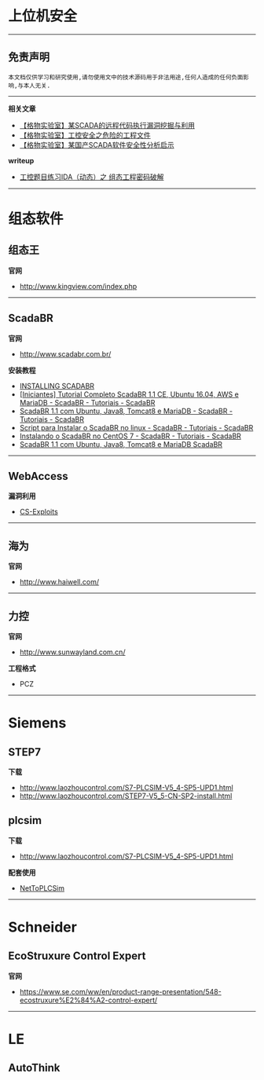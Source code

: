 # 上位机安全

---

## 免责声明

`本文档仅供学习和研究使用,请勿使用文中的技术源码用于非法用途,任何人造成的任何负面影响,与本人无关.`

---

**相关文章**
- [【格物实验室】某SCADA的远程代码执行漏洞挖掘与利用](http://blog.nsfocus.net/scada-vulnerability-mining-0102/)
- [【格物实验室】工控安全之危险的工程文件](http://blog.nsfocus.net/ics-project-files-0102/)
- [【格物实验室】某国产SCADA软件安全性分析启示](http://blog.nsfocus.net/scada-security-assessment-1118/)

**writeup**
- [工控题目练习IDA（动态）之 组态工程密码破解](https://xuanxuanblingbling.github.io/ics/2019/07/29/ics3/)

---

# 组态软件
## 组态王

**官网**
- http://www.kingview.com/index.php

---

## ScadaBR

**官网**
- http://www.scadabr.com.br/

**安装教程**
- [INSTALLING SCADABR](https://www.openplcproject.com/reference/scadabr/)
- [[Iniciantes] Tutorial Completo ScadaBR 1.1 CE, Ubuntu 16.04, AWS e MariaDB - ScadaBR - Tutoriais - ScadaBR](http://forum.scadabr.com.br/t/iniciantes-tutorial-completo-scadabr-1-1-ce-ubuntu-16-04-aws-e-mariadb/1975)
- [ScadaBR 1.1 com Ubuntu, Java8, Tomcat8 e MariaDB - ScadaBR - Tutoriais - ScadaBR](http://forum.scadabr.com.br/t/scadabr-1-1-com-ubuntu-java8-tomcat8-e-mariadb/1212)
- [Script para Instalar o ScadaBR no linux - ScadaBR - Tutoriais - ScadaBR](http://forum.scadabr.com.br/t/script-para-instalar-o-scadabr-no-linux/1300)
- [Instalando o ScadaBR no CentOS 7 - ScadaBR - Tutoriais - ScadaBR](http://forum.scadabr.com.br/t/instalando-o-scadabr-no-centos-7/1926)
- [ScadaBR 1.1 com Ubuntu, Java8, Tomcat8 e MariaDB  ScadaBR](http://www.scadabr.com.br/index.php/2017/06/06/scadabr-1-1-com-ubuntu-java8-tomcat8-e-mariadb/)

---

## WebAccess

**漏洞利用**
- [CS-Exploits](../RedTeam/软件服务安全/CS-Exploits.md#webaccess)

---

## 海为

**官网**
- http://www.haiwell.com/

---

## 力控

**官网**
- http://www.sunwayland.com.cn/

**工程格式**
- PCZ

---

# Siemens

## STEP7

**下载**
- http://www.laozhoucontrol.com/S7-PLCSIM-V5_4-SP5-UPD1.html
- http://www.laozhoucontrol.com/STEP7-V5_5-CN-SP2-install.html

## plcsim

**下载**
- http://www.laozhoucontrol.com/S7-PLCSIM-V5_4-SP5-UPD1.html

**配套使用**
- [NetToPLCSim](https://sourceforge.net/projects/nettoplcsim/)

---

# Schneider

## EcoStruxure Control Expert

**官网**
- https://www.se.com/ww/en/product-range-presentation/548-ecostruxure%E2%84%A2-control-expert/

---

# LE

## AutoThink
